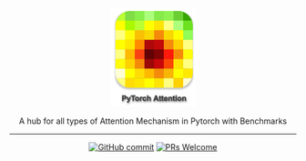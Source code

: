 <div align="center">
<img width="150" src="./docs/icon.png">

A hub for all types of Attention Mechanism in Pytorch with Benchmarks

______________________________________________________________________


[![GitHub commit](https://img.shields.io/github/last-commit/monk1337/TorchAttention)](https://github.com/monk1337/TorchAttention/commits/master)
[![PRs Welcome](https://img.shields.io/badge/PRs-welcome-brightgreen.svg?style=flat-square)](http://makeapullrequest.com)


</div>
